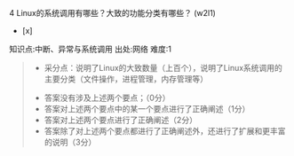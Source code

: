 4
Linux的系统调用有哪些？大致的功能分类有哪些？ (w2l1)
- [x]

知识点:中断、异常与系统调用
出处:网络
难度:1
> + 采分点：说明了Linux的大致数量（上百个），说明了Linux系统调用的主要分类（文件操作，进程管理，内存管理等）
> - 答案没有涉及上述两个要点；（0分）
> - 答案对上述两个要点中的某一个要点进行了正确阐述（1分）
> - 答案对上述两个要点进行了正确阐述（2分）
> - 答案除了对上述两个要点都进行了正确阐述外，还进行了扩展和更丰富的说明（3分）
